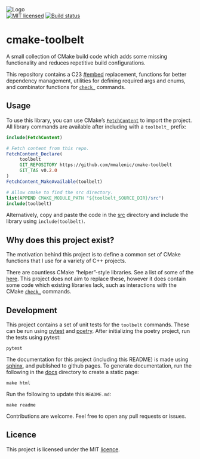<picture>
   <source media="(prefers-color-scheme: dark)" srcset="https://github.com/mmalenic/cmake-toolbelt/blob/main/docs/_static/primary_logo_light.svg">
   <source media="(prefers-color-scheme: light)" srcset="https://github.com/mmalenic/cmake-toolbelt/blob/main/docs/_static/primary_logo_dark.svg">
   <img alt="Logo" src="https://github.com/mmalenic/cmake-toolbelt/blob/main/docs/_static/primary_logo_dark.svg">
</picture>
<br>
<a href="https://github.com/mmalenic/cmake-toolbelt/blob/main/LICENSE" target="_blank"><img
   alt="MIT licensed" src="https://img.shields.io/badge/license-MIT-blue.svg"/></a>
<a href="https://github.com/mmalenic/cmake-toolbelt/actions?query=workflow%3Atest+branch%3Amain" target="_blank"><img
   alt="Build status" src="https://github.com/mmalenic/cmake-toolbelt/actions/workflows/test.yaml/badge.svg"/></a>

# cmake-toolbelt

A small collection of CMake build code which adds some missing functionality and reduces repetitive build
configurations.

This repository contains a C23 [#embed](https://en.cppreference.com/w/c/preprocessor/embed) replacement, functions for better dependency management, utilities for
defining required args and enums, and combinator functions for [`check_`](https://cmake.org/cmake/help/latest/module/CheckSymbolExists.html#command:check_symbol_exists) commands.

## Usage

To use this library, you can use CMake’s [`FetchContent`](https://cmake.org/cmake/help/latest/module/FetchContent.html#module:FetchContent) to import the project. All library
commands are available after including with a `toolbelt_` prefix:

<!-- x-release-please-start-version -->
```cmake
include(FetchContent)

# Fetch content from this repo.
FetchContent_Declare(
     toolbelt
     GIT_REPOSITORY https://github.com/mmalenic/cmake-toolbelt
     GIT_TAG v0.2.0
)
FetchContent_MakeAvailable(toolbelt)

# Allow cmake to find the src directory.
list(APPEND CMAKE_MODULE_PATH "${toolbelt_SOURCE_DIR}/src")
include(toolbelt)
```

<!-- x-release-please-end -->

Alternatively, copy and paste the code in the [src](https://github.com/mmalenic/cmake-toolbelt/tree/main/src) directory
and include the library using `include(toolbelt)`.

## Why does this project exist?

The motivation behind this project is to define a common set of CMake functions that I use for a variety of C++
projects.

There are countless CMake “helper”-style libraries. See a list of some of the [here](https://github.com/onqtam/awesome-cmake).
This project does not aim to replace these, however it does contain some code which existing libraries lack,
such as interactions with the CMake [`check_`](https://cmake.org/cmake/help/latest/module/CheckSymbolExists.html#command:check_symbol_exists) commands.

## Development

This project contains a set of unit tests for the `toolbelt` commands. These can be run using [pytest](https://docs.pytest.org/en/stable/) and
[poetry](https://python-poetry.org/). After initializing the poetry project, run the tests using pytest:

```shell
pytest
```

The documentation for this project (including this README) is made using [sphinx](https://www.sphinx-doc.org/en/master/), and published to github pages.
To generate documentation, run the following in the [docs](https://github.com/mmalenic/cmake-toolbelt/tree/main/docs) directory to create a static page:

```shell
make html
```

Run the following to update this `README.md`:

```shell
make readme
```

Contributions are welcome. Feel free to open any pull requests or issues.

## Licence

This project is licensed under the MIT [licence]().
